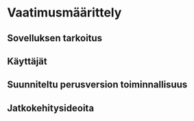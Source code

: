 # Vaatimusmäärittely

## Sovelluksen tarkoitus

## Käyttäjät

## Suunniteltu perusversion toiminnallisuus

## Jatkokehitysideoita

